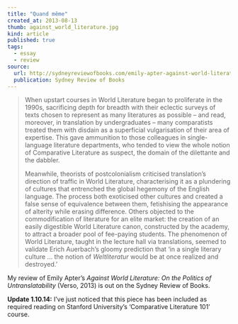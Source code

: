```yaml
---
title: "Quand même"
created_at: 2013-08-13
thumb: against_world_literature.jpg
kind: article
published: true
tags: 
  - essay
  - review
source:
  url: http://sydneyreviewofbooks.com/emily-apter-against-world-literature/
  publication: Sydney Review of Books
---
```


> When upstart courses in World Literature began to proliferate in the 1990s, sacrificing depth for breadth with their eclectic surveys of texts chosen to represent as many literatures as possible – and read, moreover, in translation by undergraduates – many comparatists treated them with disdain as a superficial vulgarisation of their area of expertise. This gave ammunition to those colleagues in single-language literature departments, who tended to view the whole notion of Comparative Literature as suspect, the domain of the dilettante and the dabbler.
>
> Meanwhile, theorists of postcolonialism criticised translation’s direction of traffic in World Literature, characterising it as a plundering of cultures that entrenched the global hegemony of the English language. The process both exoticised other cultures and created a false sense of equivalence between them, fetishising the appearance of alterity while erasing difference. Others objected to the commodification of literature for an elite market: the creation of an easily digestible World Literature canon, constructed by the academy, to attract a broader pool of fee-paying students. The phenomenon of World Literature, taught in the lecture hall via translations, seemed to validate Erich Auerbach’s gloomy prediction that ‘in a single literary culture … the notion of _Weltliteratur_ would be at once realized and destroyed.’

My review of Emily Apter’s _Against World Literature: On the Politics of Untranslatability_ (Verso, 2013) is out on the Sydney Review of Books.

**Update 1.10.14:** I’ve just noticed that this piece has been included as required reading on Stanford University’s ‘Comparative Literature 101’ course.